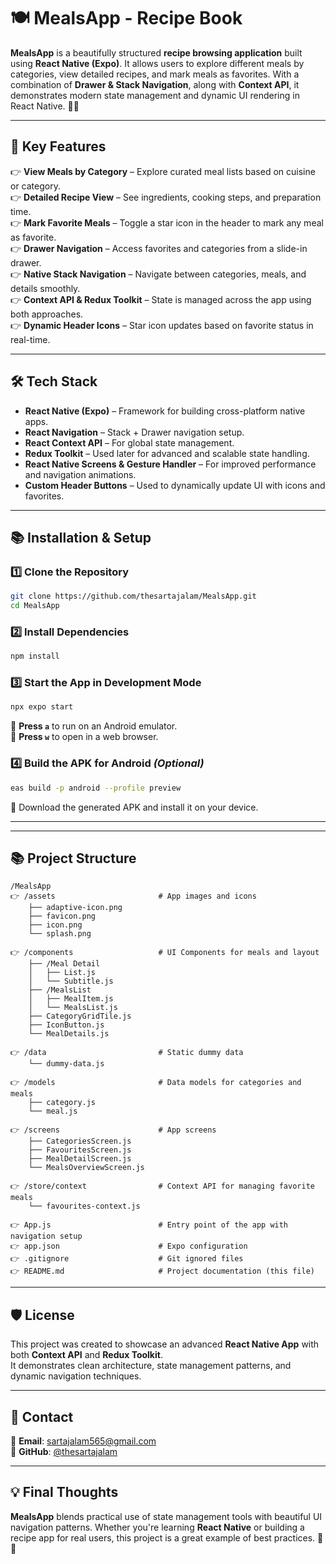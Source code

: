 
# 🍽️ MealsApp - Recipe Book 

**MealsApp** is a beautifully structured **recipe browsing application** built using **React Native (Expo)**. It allows users to explore different meals by categories, view detailed recipes, and mark meals as favorites. With a combination of **Drawer & Stack Navigation**, along with **Context API**, it demonstrates modern state management and dynamic UI rendering in React Native. 📖✨

---

## 🚀 **Key Features**

👉 **View Meals by Category** – Explore curated meal lists based on cuisine or category.\
👉 **Detailed Recipe View** – See ingredients, cooking steps, and preparation time.\
👉 **Mark Favorite Meals** – Toggle a star icon in the header to mark any meal as favorite.\
👉 **Drawer Navigation** – Access favorites and categories from a slide-in drawer.\
👉 **Native Stack Navigation** – Navigate between categories, meals, and details smoothly.\
👉 **Context API & Redux Toolkit** – State is managed across the app using both approaches.\
👉 **Dynamic Header Icons** – Star icon updates based on favorite status in real-time.

---

## 🛠 **Tech Stack**

- **React Native (Expo)** – Framework for building cross-platform native apps.  
- **React Navigation** – Stack + Drawer navigation setup.  
- **React Context API** – For global state management.  
- **Redux Toolkit** – Used later for advanced and scalable state handling.  
- **React Native Screens & Gesture Handler** – For improved performance and navigation animations.  
- **Custom Header Buttons** – Used to dynamically update UI with icons and favorites.

---

## 📚 **Installation & Setup**

### 1️⃣ **Clone the Repository**

```sh
git clone https://github.com/thesartajalam/MealsApp.git  
cd MealsApp  
```

### 2️⃣ **Install Dependencies**

```sh
npm install  
```

### 3️⃣ **Start the App in Development Mode**

```sh
npx expo start  
```

🔹 **Press `a`** to run on an Android emulator.\
🔹 **Press `w`** to open in a web browser.

### 4️⃣ **Build the APK for Android** *(Optional)*

```sh
eas build -p android --profile preview  
```

🔹 Download the generated APK and install it on your device.

---


---

## 📚 **Project Structure**

```
/MealsApp  
👉 /assets                       # App images and icons  
    ├── adaptive-icon.png  
    ├── favicon.png  
    ├── icon.png  
    └── splash.png  

👉 /components                   # UI Components for meals and layout  
    ├── /Meal Detail  
    │   ├── List.js  
    │   └── Subtitle.js  
    ├── /MealsList  
    │   ├── MealItem.js  
    │   └── MealsList.js  
    ├── CategoryGridTile.js  
    ├── IconButton.js  
    └── MealDetails.js  

👉 /data                         # Static dummy data  
    └── dummy-data.js  

👉 /models                       # Data models for categories and meals  
    ├── category.js  
    └── meal.js  

👉 /screens                      # App screens  
    ├── CategoriesScreen.js  
    ├── FavouritesScreen.js  
    ├── MealDetailScreen.js  
    └── MealsOverviewScreen.js  

👉 /store/context                # Context API for managing favorite meals  
    └── favourites-context.js  

👉 App.js                        # Entry point of the app with navigation setup  
👉 app.json                      # Expo configuration  
👉 .gitignore                    # Git ignored files  
👉 README.md                     # Project documentation (this file) 
```

---

## 🛡 **License**

This project was created to showcase an advanced **React Native App** with both **Context API** and **Redux Toolkit**.  
It demonstrates clean architecture, state management patterns, and dynamic navigation techniques.

---

## 📩 **Contact**

📧 **Email**: [sartajalam565@gmail.com](mailto:sartajalam565@gmail.com)\
📎 **GitHub**: [@thesartajalam](https://github.com/thesartajalam)

---

## 💡 **Final Thoughts**  

**MealsApp** blends practical use of state management tools with beautiful UI navigation patterns. Whether you're learning **React Native** or building a recipe app for real users, this project is a great example of best practices. 🍲📱
```
